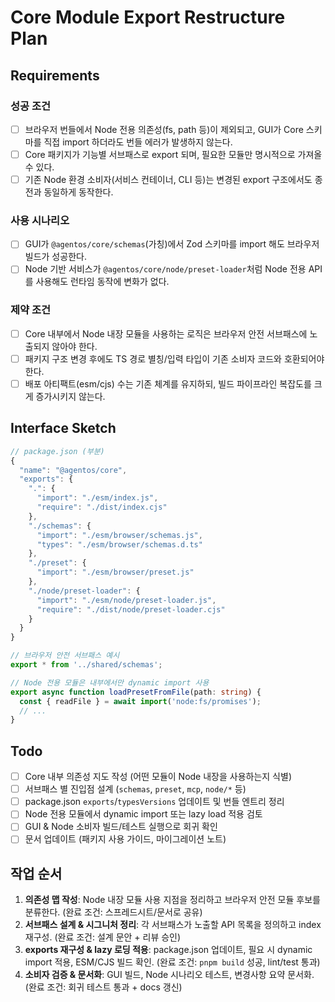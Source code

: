 # Core Module Export Restructure Plan

## Requirements

### 성공 조건

- [ ] 브라우저 번들에서 Node 전용 의존성(fs, path 등)이 제외되고, GUI가 Core 스키마를 직접 import 하더라도 번들 에러가 발생하지 않는다.
- [ ] Core 패키지가 기능별 서브패스로 export 되며, 필요한 모듈만 명시적으로 가져올 수 있다.
- [ ] 기존 Node 환경 소비자(서비스 컨테이너, CLI 등)는 변경된 export 구조에서도 종전과 동일하게 동작한다.

### 사용 시나리오

- [ ] GUI가 `@agentos/core/schemas`(가칭)에서 Zod 스키마를 import 해도 브라우저 빌드가 성공한다.
- [ ] Node 기반 서비스가 `@agentos/core/node/preset-loader`처럼 Node 전용 API를 사용해도 런타임 동작에 변화가 없다.

### 제약 조건

- [ ] Core 내부에서 Node 내장 모듈을 사용하는 로직은 브라우저 안전 서브패스에 노출되지 않아야 한다.
- [ ] 패키지 구조 변경 후에도 TS 경로 별칭/입력 타입이 기존 소비자 코드와 호환되어야 한다.
- [ ] 배포 아티팩트(esm/cjs) 수는 기존 체계를 유지하되, 빌드 파이프라인 복잡도를 크게 증가시키지 않는다.

## Interface Sketch

```ts
// package.json (부분)
{
  "name": "@agentos/core",
  "exports": {
    ".": {
      "import": "./esm/index.js",
      "require": "./dist/index.cjs"
    },
    "./schemas": {
      "import": "./esm/browser/schemas.js",
      "types": "./esm/browser/schemas.d.ts"
    },
    "./preset": {
      "import": "./esm/browser/preset.js"
    },
    "./node/preset-loader": {
      "import": "./esm/node/preset-loader.js",
      "require": "./dist/node/preset-loader.cjs"
    }
  }
}

// 브라우저 안전 서브패스 예시
export * from '../shared/schemas';

// Node 전용 모듈은 내부에서만 dynamic import 사용
export async function loadPresetFromFile(path: string) {
  const { readFile } = await import('node:fs/promises');
  // ...
}
```

## Todo

- [ ] Core 내부 의존성 지도 작성 (어떤 모듈이 Node 내장을 사용하는지 식별)
- [ ] 서브패스 별 진입점 설계 (`schemas`, `preset`, `mcp`, `node/*` 등)
- [ ] package.json `exports`/`typesVersions` 업데이트 및 번들 엔트리 정리
- [ ] Node 전용 모듈에서 dynamic import 또는 lazy load 적용 검토
- [ ] GUI & Node 소비자 빌드/테스트 실행으로 회귀 확인
- [ ] 문서 업데이트 (패키지 사용 가이드, 마이그레이션 노트)

## 작업 순서

1. **의존성 맵 작성**: Node 내장 모듈 사용 지점을 정리하고 브라우저 안전 모듈 후보를 분류한다. (완료 조건: 스프레드시트/문서로 공유)
2. **서브패스 설계 & 시그니처 정리**: 각 서브패스가 노출할 API 목록을 정의하고 index 재구성. (완료 조건: 설계 문안 + 리뷰 승인)
3. **exports 재구성 & lazy 로딩 적용**: package.json 업데이트, 필요 시 dynamic import 적용, ESM/CJS 빌드 확인. (완료 조건: `pnpm build` 성공, lint/test 통과)
4. **소비자 검증 & 문서화**: GUI 빌드, Node 시나리오 테스트, 변경사항 요약 문서화. (완료 조건: 회귀 테스트 통과 + docs 갱신)
